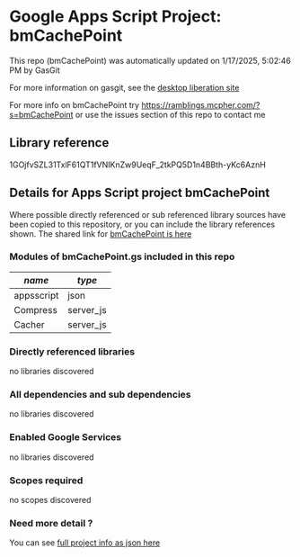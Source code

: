 # Google Apps Script Project: bmCachePoint
This repo (bmCachePoint) was automatically updated on 1/17/2025, 5:02:46 PM by GasGit

For more information on gasgit, see the [desktop liberation site](https://ramblings.mcpher.com/drive-sdk-and-github/migrategasgit/ "desktop liberation")

For more info on bmCachePoint try https://ramblings.mcpher.com/?s=bmCachePoint or use the issues section of this repo to contact me
## Library reference
1GOjfvSZL31TxlF61QT1fVNIKnZw9UeqF_2tkPQ5D1n4BBth-yKc6AznH


## Details for Apps Script project bmCachePoint
Where possible directly referenced or sub referenced library sources have been copied to this repository, or you can include the library references shown. 
The shared link for [bmCachePoint is here](https://script.google.com/d/1GOjfvSZL31TxlF61QT1fVNIKnZw9UeqF_2tkPQ5D1n4BBth-yKc6AznH/edit?usp=sharing "open in the GAS IDE")

### Modules of bmCachePoint.gs included in this repo
*name*|*type*
--- | --- 
appsscript| json
Compress| server_js
Cacher| server_js
### Directly referenced libraries
no libraries discovered
### All dependencies and sub dependencies
no libraries discovered
### Enabled Google Services
no libraries discovered
### Scopes required
no scopes discovered
### Need more detail ?
You can see [full project info as json here](info.json)

